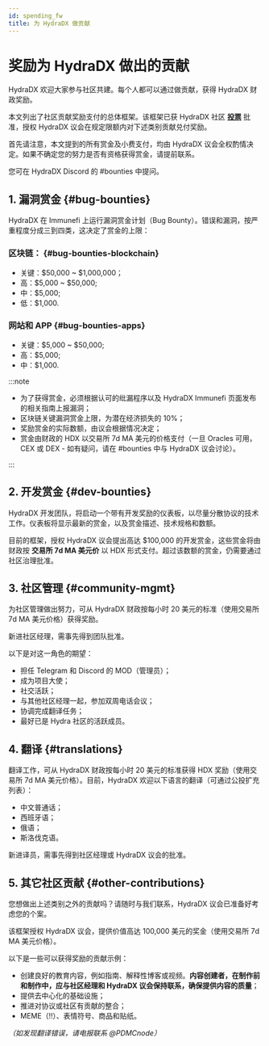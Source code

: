 ```yaml
---
id: spending_fw
title: 为 HydraDX 做贡献
---
```


# 奖励为 HydraDX 做出的贡献

HydraDX 欢迎大家参与社区共建。每个人都可以通过做贡献，获得 HydraDX 财政奖励。

本文列出了社区贡献奖励支付的总体框架。该框架已获 HydraDX 社区 **[投票](https://hydradx.subsquare.io/democracy/referendum/11)** 批准，授权 HydraDX 议会在规定限额内对下述类别贡献兑付奖励。

首先请注意，本文提到的所有赏金及小费支付，均由 HydraDX 议会全权酌情决定。如果不确定您的努力是否有资格获得赏金，请提前联系。

您可在 HydraDX Discord 的 #bounties 中提问。

## 1. 漏洞赏金 {#bug-bounties}

HydraDX 在 Immunefi 上运行漏洞赏金计划（Bug Bounty）。错误和漏洞，按严重程度分成三到四类，这决定了赏金的上限：

### 区块链： {#bug-bounties-blockchain}

* 关键：$50,000 ~ $1,000,000；
* 高：$5,000 ~ $50,000;
* 中：$5,000;
* 低：$1,000.

### 网站和 APP {#bug-bounties-apps}

* 关键：$5,000 ~ $50,000;
* 高：$5,000;
* 中：$1,000.

:::note

* 为了获得赏金，必须根据认可的纰漏程序以及 HydraDX Immunefi 页面发布的相关指南上报漏洞；
* 区块链关键漏洞赏金上限，为潜在经济损失的 10%；
* 奖励赏金的实际数额，由议会根据情况决定；
* 赏金由财政的 HDX 以交易所 7d MA 美元的价格支付（一旦 Oracles 可用，CEX 或 DEX - 如有疑问，请在 #bounties 中与 HydraDX 议会讨论）。

:::

## 2. 开发赏金 {#dev-bounties}

HydraDX 开发团队，将启动一个带有开发奖励的仪表板，以尽量分散协议的技术工作。仪表板将显示最新的赏金，以及赏金描述、技术规格和数额。

目前的框架，授权 HydraDX 议会提出高达 $100,000 的开发赏金，这些赏金将由财政按 **交易所 7d MA 美元价** 以 HDX 形式支付。超过该数额的赏金，仍需要通过社区治理批准。

## 3. 社区管理 {#community-mgmt}

为社区管理做出努力，可从 HydraDX 财政按每小时 20 美元的标准（使用交易所 7d MA 美元价格）获得奖励。

新进社区经理，需事先得到团队批准。

以下是对这一角色的期望：

* 担任 Telegram 和 Discord 的 MOD（管理员）；
* 成为项目大使；
* 社交活跃；
* 与其他社区经理一起，参加双周电话会议；
* 协调完成翻译任务；
* 最好已是 Hydra 社区的活跃成员。


## 4. 翻译 {#translations}

翻译工作，可从 HydraDX 财政按每小时 20 美元的标准获得 HDX 奖励（使用交易所 7d MA 美元价格）。目前，HydraDX 欢迎以下语言的翻译（可通过公投扩充列表）：

* 中文普通话；
* 西班牙语；
* 俄语；
* 斯洛伐克语。

新进译员，需事先得到社区经理或 HydraDX 议会的批准。

## 5. 其它社区贡献 {#other-contributions}

您想做出上述类别之外的贡献吗？请随时与我们联系，HydraDX 议会已准备好考虑您的个案。

该框架授权 HydraDX 议会，提供价值高达 100,000 美元的奖金（使用交易所 7d MA 美元价格）。

以下是一些可以获得奖励的贡献示例：

* 创建良好的教育内容，例如指南、解释性博客或视频。**内容创建者，在制作前和制作中，应与社区经理和 HydraDX 议会保持联系，确保提供内容的质量**；
* 提供去中心化的基础设施；
* 推进对协议或社区有贡献的整合；
* MEME（!!）、表情符号、商品和贴纸。

*（如发现翻译错误，请电报联系 @PDMCnode）*
